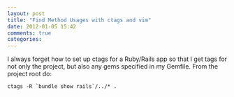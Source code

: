 ```yaml
---
layout: post
title: "Find Method Usages with ctags and vim"
date: 2012-01-05 15:42
comments: true
categories:
---
```

<p>I always forget how to set up ctags for a Ruby/Rails app so that I get tags
for not only the project, but also any gems specified in my Gemfile. From the
project root do:</p>
<pre><code>ctags -R `bundle show rails`/../* .</code></pre>
